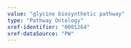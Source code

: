 ```yaml
---
value: "glycine biosynthetic pathway"
type: "Pathway Ontology"
xref-identifier: "0001264"
xref-dataSource: "PW"
---
```

